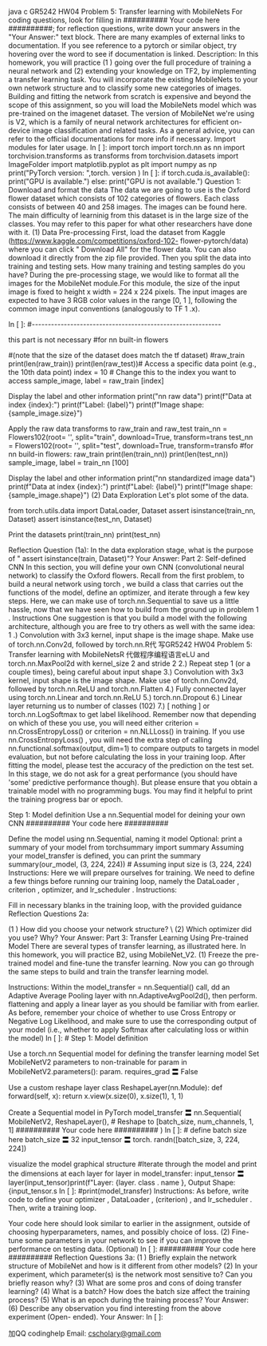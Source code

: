 java c GR5242 HW04 Problem 5: Transfer learning with MobileNets For coding questions, look for filling in ########## Your code here ##########;  for reflection questions, write down your answers in the "Your Answer:" text block. There are many examples of external links to documentation. If you see reference to a pytorch or similar object, try hovering over the word to see if documentation is linked. Description: In this homework, you will practice (1 ) going over the full procedure of training a neural   network and (2) extending your knowledge on TF2, by implementing a transfer learning  task. You will incorporate the existing MobileNets to your own network structure and to   classify some new categories of images. Building and fitting the network from scratch is expensive and beyond the scope of this assignment, so you will load the MobileNets model which was pre-trained on the imagenet dataset. The version of MobileNet we're using is V2, which is a family of neural network architectures for efficient on-device image classification and related tasks. As a general advice, you can refer to the official documentations for more info if necessary. Import modules for later usage. In [ ]: import torch import torch.nn as nn import torchvision.transforms as transforms from torchvision.datasets import ImageFolder import matplotlib.pyplot as plt import numpy as np print("PyTorch version: ",torch.    version   ) In [ ]: if torch.cuda.is_available(): print("GPU is available.") else: print("GPU is not available.") Question 1: Download and format the data The data we are going to use is the Oxford flower dataset which consists of 102 categories of flowers. Each class consists of between 40 and 258 images. The images can be found here. The main difficulty of learninig from this dataset is in the large size of the classes. You may refer to this paper for what other researchers have done with it. (1) Data Pre-processing First, load the dataset from Kaggle (https://www.kaggle.com/competitions/oxford-102- flower-pytorch/data) where you can click " Download All" for the flower data. You can    also download it directly from the zip file provided. Then you split the data into training and testing sets. How many training and testing samples do you have? During the pre-processing stage, we would like to format all the images for the MobileNet module.For this module, the size of the input image is fixed to height x width = 224 x 224 pixels. The input images are expected to have 3 RGB color values in the range [0, 1 ], following   the common image input conventions (analogously to TF 1 .x).

In [ ]: #-----------------------------------------------------------

this part is not necessary
#for nn built-in flowers

#(note that the size of the dataset does match the tf dataset) #raw_train print(len(raw_train)) print(len(raw_test))# Access a specific data point (e.g., the 10th data point) index = 10  # Change this to the index you want to access  sample_image, label = raw_train [index]

Display the label and other information
print("nn raw data") print(f"Data at index {index}:") print(f"Label: {label}") print(f"Image shape: {sample_image.size}")

Apply the raw data transforms to raw_train and raw_test
train_nn = Flowers102(root= '', split="train", download=True, transform=trans test_nn = Flowers102(root= '', split="test", download=True, transform=transfo #for nn build-in flowers: raw_train print(len(train_nn)) print(len(test_nn)) sample_image, label = train_nn [100]

Display the label and other information
print("nn standardized image data") print(f"Data at index {index}:") print(f"Label: {label}") print(f"Image shape: {sample_image.shape}") (2) Data Exploration Let's plot some of the data.

from torch.utils.data import DataLoader, Dataset
assert isinstance(train_nn, Dataset) assert isinstance(test_nn, Dataset)

Print the datasets
print(train_nn) print(test_nn)

Reflection Question (1a): In the data exploration stage, what is the purpose of " assert isinstance(train, Dataset)"? Your Answer: Part 2: Self-defined CNN In this section, you will define your own CNN (convolutional neural network) to classify the Oxford flowers. Recall from the first problem, to build a neural network using  torch , we build a class that carries out the functions of the model, define an optimizer, and iterate through a few key steps. Here, we can make use of torch.nn.Sequential to save us a little hassle, now that we have seen how to build from the ground up in problem 1 . Instructions One suggestion is that you build a model with the following architecture, although you are free to try others as well with the same idea: 1 .) Convolution with 3x3 kernel, input shape is the image shape. Make use of torch.nn.Conv2d, followed by torch.nn.R代 写GR5242 HW04 Problem 5: Transfer learning with MobileNetsR 代做程序编程语言eLU and torch.nn.MaxPool2d with  kernel_size  2 and  stride  2 2.) Repeat step 1  (or a couple times), being careful about input shape 3.) Convolution with 3x3 kernel, input shape is the image shape. Make use of torch.nn.Conv2d, followed by torch.nn.ReLU and torch.nn.Flatten 4.) Fully connected layer using torch.nn.Linear and torch.nn.ReLU 5.) torch.nn.Dropout 6.) Linear layer returning us to number of classes (102) 7.) [ nothing ] or torch.nn.LogSoftmax to get label likelihood. Remember now that depending on which of these you use, you will need either criterion = nn.CrossEntropyLoss() or criterion = nn.NLLLoss() in training. If you use nn.CrossEntropyLoss() , you will need the extra step of calling nn.functional.softmax(output, dim=1) to compare outputs to targets in model evaluation, but not before calculating the loss in your training loop. After fitting the model, please test the accuracy of the prediction on the test set. In this stage, we do not ask for a great performance (you should have 'some' predictive performance though). But please ensure that you obtain a trainable model with no programming bugs. You may find it helpful to print the training progress bar or epoch.

Step 1: Model definition
Use a nn.Sequential model for deining your own CNN
########## Your code here ##########

Define the model using nn.Sequential, naming it model
Optional: print a summary of your model
from torchsummary import summary
Assuming your model_transfer is defined, you can print the summary
summary(our_model, (3, 224, 224))  # Assuming input size is (3, 224, 224)
Instructions: Here we will prepare ourselves for training. We need to define a few things before running our training loop, namely the  DataLoader ,  criterion , optimizer, and lr_scheduler . Instructions:

Fill in necessary blanks in the training loop, with the provided guidance Reflection Questions 2a:

(1 ) How did you choose your network structure? \ (2) Which optimizer did you use? Why? 
Your Answer: Part 3: Transfer Learning Using Pre-trained Model There are several types of transfer learning, as illustrated here. In this homework, you will practice B2, using MobileNet_V2. (1) Freeze the pre-trained model and fine-tune the transfer learning. Now you can go through the same steps to build and train the transfer learning model.

Instructions: Within the  model_transfer = nn.Sequential()  call, dd an Adaptive Average    Pooling layer with nn.AdaptiveAvgPool2d(), then perform. flattening and apply a linear layer as you should be familiar with from earlier. As before, remember your choice of whether to use Cross Entropy or Negative Log Likelihood, and make sure to use the corresponding output of your model (i.e., whether to apply Softmax after calculating loss or within the model) In [ ]: # Step 1: Model definition

Use a torch.nn Sequential model for defining the transfer learning model
Set MobileNetV2 parameters to non-trainable
for  param in  MobileNetV2.parameters(): param. requires_grad 〓  False

Use a custom reshape layer
class  ReshapeLayer(nn.Module): def  forward(self, x): return  x.view(x.size(0), x.size(1), 1, 1)

Create a Sequential model in PyTorch
model_transfer 〓  nn.Sequential( MobileNetV2, ReshapeLayer(),  # Reshape to [batch_size, num_channels, 1, 1] ########## Your code here ########## ) In [ ]: # define batch size here batch_size 〓  32 input_tensor 〓  torch. randn([batch_size, 3, 224, 224])

visualize the model graphical structure
#Iterate through the model and print the dimensions at each layer for  layer in  model_transfer: input_tensor 〓  layer(input_tensor)print(f"Layer: {layer.      class     .     name   }, Output Shape: {input_tensor.s In [ ]: #print(model_transfer) Instructions: As before, write code to define your  optimizer ,  DataLoader , (criterion) , and  lr_scheduler . Then, write a training loop.

Your code here should look similar to earlier in the assignment, outside of choosing hyperparameters, names, and possibly choice of loss. (2) Fine-tune some parameters in your network to see if you can improve the performance on testing data. (Optional) In [ ]: ########## Your code here ########## Reflection Questions 3a: (1 ) Briefly explain the network structure of MobileNet and how is it different from other models? (2) In your experiment, which parameter(s) is the network most sensitive to? Can you briefly reason why? (3) What are some pros and cons of doing transfer learning? (4) What is a batch? How does the batch size affect the training process? (5) What is an epoch during the training process? Your Answer: (6) Describe any observation you find interesting from the above experiment (Open- ended). Your Answer: In [ ]:

   加QQ codinghelp Email: cscholary@gmail.com
